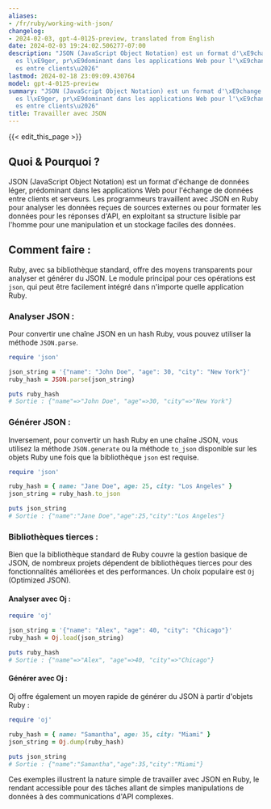 ```yaml
---
aliases:
- /fr/ruby/working-with-json/
changelog:
- 2024-02-03, gpt-4-0125-preview, translated from English
date: 2024-02-03 19:24:02.506277-07:00
description: "JSON (JavaScript Object Notation) est un format d'\xE9change de donn\xE9\
  es l\xE9ger, pr\xE9dominant dans les applications Web pour l'\xE9change de donn\xE9\
  es entre clients\u2026"
lastmod: 2024-02-18 23:09:09.430764
model: gpt-4-0125-preview
summary: "JSON (JavaScript Object Notation) est un format d'\xE9change de donn\xE9\
  es l\xE9ger, pr\xE9dominant dans les applications Web pour l'\xE9change de donn\xE9\
  es entre clients\u2026"
title: Travailler avec JSON
---
```


{{< edit_this_page >}}

## Quoi & Pourquoi ?

JSON (JavaScript Object Notation) est un format d'échange de données léger, prédominant dans les applications Web pour l'échange de données entre clients et serveurs. Les programmeurs travaillent avec JSON en Ruby pour analyser les données reçues de sources externes ou pour formater les données pour les réponses d'API, en exploitant sa structure lisible par l'homme pour une manipulation et un stockage faciles des données.

## Comment faire :

Ruby, avec sa bibliothèque standard, offre des moyens transparents pour analyser et générer du JSON. Le module principal pour ces opérations est `json`, qui peut être facilement intégré dans n'importe quelle application Ruby.

### Analyser JSON :

Pour convertir une chaîne JSON en un hash Ruby, vous pouvez utiliser la méthode `JSON.parse`.

```ruby
require 'json'

json_string = '{"name": "John Doe", "age": 30, "city": "New York"}'
ruby_hash = JSON.parse(json_string)

puts ruby_hash
# Sortie : {"name"=>"John Doe", "age"=>30, "city"=>"New York"}
```

### Générer JSON :

Inversement, pour convertir un hash Ruby en une chaîne JSON, vous utilisez la méthode `JSON.generate` ou la méthode `to_json` disponible sur les objets Ruby une fois que la bibliothèque `json` est requise.

```ruby
require 'json'

ruby_hash = { name: "Jane Doe", age: 25, city: "Los Angeles" }
json_string = ruby_hash.to_json

puts json_string
# Sortie : {"name":"Jane Doe","age":25,"city":"Los Angeles"}
```

### Bibliothèques tierces :

Bien que la bibliothèque standard de Ruby couvre la gestion basique de JSON, de nombreux projets dépendent de bibliothèques tierces pour des fonctionnalités améliorées et des performances. Un choix populaire est `Oj` (Optimized JSON).

#### Analyser avec Oj :

```ruby
require 'oj'

json_string = '{"name": "Alex", "age": 40, "city": "Chicago"}'
ruby_hash = Oj.load(json_string)

puts ruby_hash
# Sortie : {"name"=>"Alex", "age"=>40, "city"=>"Chicago"}
```

#### Générer avec Oj :

Oj offre également un moyen rapide de générer du JSON à partir d'objets Ruby :

```ruby
require 'oj'

ruby_hash = { name: "Samantha", age: 35, city: "Miami" }
json_string = Oj.dump(ruby_hash)

puts json_string
# Sortie : {"name":"Samantha","age":35,"city":"Miami"}
```

Ces exemples illustrent la nature simple de travailler avec JSON en Ruby, le rendant accessible pour des tâches allant de simples manipulations de données à des communications d'API complexes.
